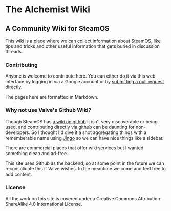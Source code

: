 # The Alchemist Wiki
## A Community Wiki for SteamOS

This wiki is a place where we can collect information about SteamOS, like tips and tricks and other useful information that gets buried in discussion threads. 

### Contributing

Anyone is welcome to contribute here. You can either do it via this web interface by logging in via a Google account or by [submitting a pull request](https://github.com/castrojo/vaporforge) directly.

The pages here are formatted in Markdown.

### Why not use Valve's Github Wiki?

Though SteamOS has [a wiki on github](https://github.com/ValveSoftware/SteamOS/wiki) it isn't very discoverable or being used, and contributing directly via github can be daunting for non-developers. So I thought I'd give it a shot aggregating things with a rememberable name using [Jingo](https://github.com/claudioc/jingo) so we can have nice things like a sidebar. 

There are commercial places that offer wiki services but I wanted something clean and ad-free. 

This site uses Github as the backend, so at some point in the future we can reconsolidate this if Valve wishes. In the meantime welcome and feel free to add content. 

### License

All the work on this site is covered under a Creative Commons Attribution-ShareAlike 4.0 International License.